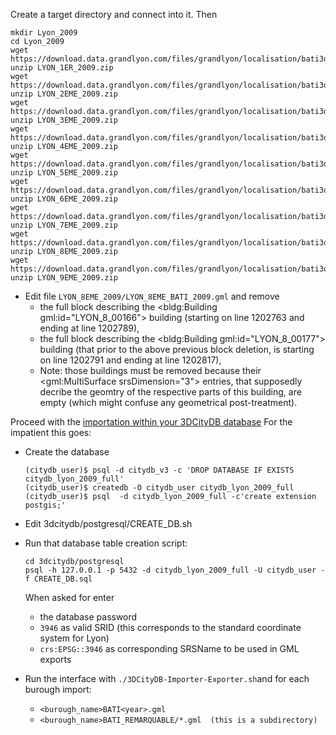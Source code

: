 Create a target directory and connect into it. Then
````
mkdir Lyon_2009
cd Lyon_2009
wget https://download.data.grandlyon.com/files/grandlyon/localisation/bati3d/LYON_1ER_2009.zip
unzip LYON_1ER_2009.zip
wget https://download.data.grandlyon.com/files/grandlyon/localisation/bati3d/LYON_2EME_2009.zip
unzip LYON_2EME_2009.zip
wget https://download.data.grandlyon.com/files/grandlyon/localisation/bati3d/LYON_3EME_2009.zip
unzip LYON_3EME_2009.zip
wget https://download.data.grandlyon.com/files/grandlyon/localisation/bati3d/LYON_4EME_2009.zip
unzip LYON_4EME_2009.zip
wget https://download.data.grandlyon.com/files/grandlyon/localisation/bati3d/LYON_5EME_2009.zip
unzip LYON_5EME_2009.zip
wget https://download.data.grandlyon.com/files/grandlyon/localisation/bati3d/LYON_6EME_2009.zip
unzip LYON_6EME_2009.zip
wget https://download.data.grandlyon.com/files/grandlyon/localisation/bati3d/LYON_7EME_2009.zip
unzip LYON_7EME_2009.zip
wget https://download.data.grandlyon.com/files/grandlyon/localisation/bati3d/LYON_8EME_2009.zip
unzip LYON_8EME_2009.zip
wget https://download.data.grandlyon.com/files/grandlyon/localisation/bati3d/LYON_9EME_2009.zip
unzip LYON_9EME_2009.zip
````

* Edit file `LYON_8EME_2009/LYON_8EME_BATI_2009.gml` and remove 
   - the full <cityObjectMember> block describing the <bldg:Building gml:id="LYON_8_00166"> building (starting on line 1202763 and ending at line 1202789),
   - the full <cityObjectMember> block describing the <bldg:Building gml:id="LYON_8_00177"> building (that prior to the above previous block deletion, is starting on line 1202791 and ending at line 1202817),
   - Note: those buildings must be removed because their <gml:MultiSurface srsDimension="3"> entries, that supposedly decribe the geomtry of the respective parts of this building, are empty (which might confuse any geometrical post-treatment).

Proceed with the [importation within your 3DCityDB database](Install3DCityDB.md#import-some-citygml-file-content)
For the impatient this goes:
 * Create the database
   ````
   (citydb_user)$ psql -d citydb_v3 -c 'DROP DATABASE IF EXISTS citydb_lyon_2009_full'
   (citydb_user)$ createdb -O citydb_user citydb_lyon_2009_full
   (citydb_user)$ psql  -d citydb_lyon_2009_full -c'create extension postgis;'
   ```` 
 * Edit 3dcitydb/postgresql/CREATE_DB.sh
 * Run that database table creation script:
   ````
   cd 3dcitydb/postgresql
   psql -h 127.0.0.1 -p 5432 -d citydb_lyon_2009_full -U citydb_user -f CREATE_DB.sql
   ````
   When asked for enter 
    - the database password
    - `3946` as valid SRID (this corresponds to the standard coordinate system for Lyon)
    - `crs:EPSG::3946` as corresponding SRSName to be used in GML exports
    
 * Run the interface with `./3DCityDB-Importer-Exporter.sh`and for each burough import:
   - `<burough_name>BATI<year>.gml`
   - `<burough_name>BATI_REMARQUABLE/*.gml  (this is a subdirectory)`
